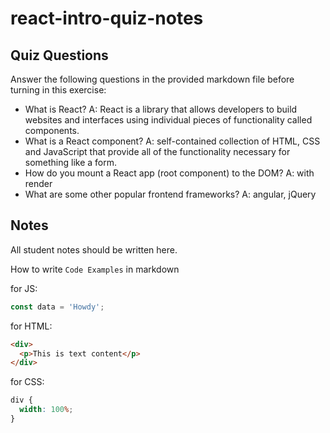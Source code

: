 # react-intro-quiz-notes

## Quiz Questions

Answer the following questions in the provided markdown file before turning in this exercise:

- What is React?
  A: React is a library that allows developers to build websites and interfaces using individual pieces of functionality called components.
- What is a React component?
  A: self-contained collection of HTML, CSS and JavaScript that provide all of the functionality necessary for something like a form.
- How do you mount a React app (root component) to the DOM?
  A: with render
- What are some other popular frontend frameworks?
  A: angular, jQuery

## Notes

All student notes should be written here.

How to write `Code Examples` in markdown

for JS:

```javascript
const data = 'Howdy';
```

for HTML:

```html
<div>
  <p>This is text content</p>
</div>
```

for CSS:

```css
div {
  width: 100%;
}
```
